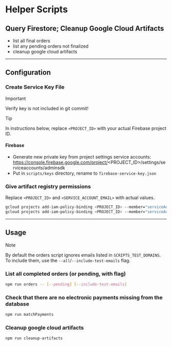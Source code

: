 # Helper Scripts

## Query Firestore; Cleanup Google Cloud Artifacts

- list all final orders
- list any pending orders not finalized
- cleanup google cloud artifacts

---

## Configuration

### Create Service Key File

> [!IMPORTANT]
> Verify key is not included in git commit!

> [!TIP]
> In instructions below, replace `<PROJECT_ID>` with your actual Firebase project ID.

#### Firebase

- Generate new private key from project settings service accounts: https://console.firebase.google.com/project/<PROJECT_ID>/settings/serviceaccounts/adminsdk
- Put in `scripts/keys` directory, rename to `firebase-service-key.json`

### Give artifact registry permissions

Replace `<PROJECT_ID>` and `<SERVICE_ACCOUNT_EMAIL>` with actual values.

```sh
gcloud projects add-iam-policy-binding <PROJECT_ID> --member="serviceAccount:<SERVICE_ACCOUNT_EMAIL>" --role="roles/artifactregistry.admin"
gcloud projects add-iam-policy-binding <PROJECT_ID> --member="serviceAccount:<SERVICE_ACCOUNT_EMAIL>" --role="roles/artifactregistry.reader"
```

---

## Usage

> [!NOTE]
> By default the orders script ignores emails listed in `SCRIPTS_TEST_DOMAINS`. To include them, use the `--all`/`--include-test-emails` flag.

### List all completed orders (or pending, with flag)

```sh
npm run orders -- [--pending] [--include-test-emails]
```

### Check that there are no electronic payments missing from the database

```sh
npm run matchPayments
```

### Cleanup google cloud artifacts

```sh
npm run cleanup-artifacts
```
